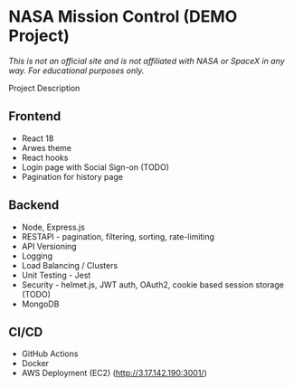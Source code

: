 # NASA Mission Control (DEMO Project)

*This is not an official site and is not affiliated with NASA or SpaceX in any way. For educational purposes only.*

Project Description

## Frontend
- React 18
- Arwes theme
- React hooks
- Login page with Social Sign-on (TODO)
- Pagination for history page

## Backend
- Node, Express.js
- RESTAPI - pagination, filtering, sorting, rate-limiting
- API Versioning
- Logging
- Load Balancing / Clusters
- Unit Testing - Jest
- Security - helmet.js, JWT auth, OAuth2, cookie based session storage (TODO)
- MongoDB

## CI/CD 
- GitHub Actions
- Docker
- AWS Deployment (EC2) (http://3.17.142.190:3001/)
